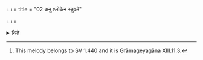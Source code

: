 +++
title = "02 अनु श्लोकेन स्तुवते"

+++

<details><summary>थिते</summary>

2. They sing the Anuśloka[^1] (melody).  

[^1]: This melody belongs to SV 1.440 and it is Grāmageyagāna XIII.11.3.  

</details>
